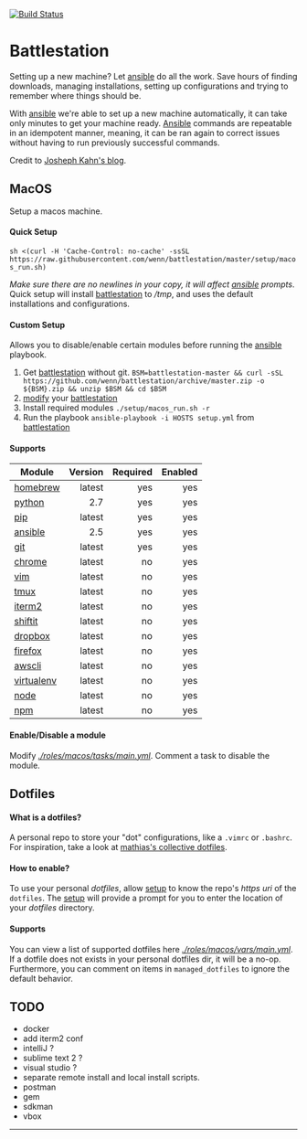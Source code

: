 [![Build Status](https://travis-ci.org/wenn/battlestation.svg?branch=master)](https://travis-ci.org/wenn/battlestation)

# Battlestation
Setting up a new machine? Let [ansible][ansible] do all the work.
Save hours of finding downloads, managing installations, setting up configurations and trying to remember where things should be.

With [ansible] we're able to set up a new machine automatically, it can take only minutes to get your machine ready. [Ansible][ansible] commands are repeatable in an idempotent manner, meaning, it can be ran again to correct issues without having to run previously successful commands.

Credit to [Josheph Kahn's blog][josephkahn].

## MacOS
Setup a macos machine.

#### Quick Setup
`sh <(curl -H 'Cache-Control: no-cache' -ssSL https://raw.githubusercontent.com/wenn/battlestation/master/setup/macos_run.sh)`

*Make sure there are no newlines in your copy, it will affect [ansible] prompts*.
Quick setup will install [battlestation] to */tmp*, and uses the default installations and configurations.

#### Custom Setup
Allows you to disable/enable certain modules before running the [ansible] playbook.

1. Get [battlestation] without git. `BSM=battlestation-master && curl -sSL https://github.com/wenn/battlestation/archive/master.zip -o ${BSM}.zip && unzip $BSM && cd $BSM`
2. [modify] your [battlestation]
3. Install required modules `./setup/macos_run.sh -r`
4. Run the playbook `ansible-playbook -i HOSTS setup.yml` from [battlestation]

#### Supports
|  Module            |                 Version      |  Required      |  Enabled      |
|  ---               |---:                          |---:            |---:           |
|  [homebrew]        |                 latest       |  yes           |  yes          |
|  [python]          |                 2.7          |  yes           |  yes          |
|  [pip]             |                 latest       |  yes           |  yes          |
|  [ansible]         |                 2.5          |  yes           |  yes          |
|  [git]             |                 latest       |  yes           |  yes          |
|  [chrome]          |                 latest       |  no            |  yes          |
|  [vim]             |                 latest       |  no            |  yes          |
|  [tmux]            |                 latest       |  no            |  yes          |
|  [iterm2]          |                 latest       |  no            |  yes          |
|  [shiftit]         |                 latest       |  no            |  yes          |
|  [dropbox]         |                 latest       |  no            |  yes          |
|  [firefox]         |                 latest       |  no            |  yes          |
|  [awscli]          |                 latest       |  no            |  yes          |
|  [virtualenv]      |                 latest       |  no            |  yes          |
|  [node]            |                 latest       |  no            |  yes          |
|  [npm]             |                 latest       |  no            |  yes          |

#### Enable/Disable a module
Modify [_./roles/macos/tasks/main.yml_]. Comment a task to disable the module.

## Dotfiles
#### What is a dotfiles?
A personal repo to store your "dot" configurations, like a `.vimrc` or `.bashrc`.
For inspiration, take a look at [mathias's collective dotfiles](https://github.com/mathiasbynens/dotfiles).

#### How to enable?
To use your personal _dotfiles_, allow [setup] to know the repo's _https uri_ of the `dotfiles`. The [setup] will provide a prompt for you to enter the location of your _dotfiles_ directory.

#### Supports
You can view a list of supported dotfiles here [_./roles/macos/vars/main.yml_].
If a dotfile does not exists in your personal dotfiles dir, it will be a no-op.
Furthermore, you can comment on items in `managed_dotfiles` to ignore
the default behavior.


## TODO

- docker
- add iterm2 conf
- intelliJ ?
- sublime text 2 ?
- visual studio ?
- separate remote install and local install scripts.
- postman
- gem
- sdkman
- vbox

---

[modify]: #enabledisable-a-module
[dotfiles]: #what-is-a-dotfiles
[setup]: #setup

[battlestation]: https://github.com/wenn/battlestation
[josephkahn]: https://blog.josephkahn.io/articles/ansible/
[ansible]: https://www.ansible.com/
[vundle]: https://github.com/VundleVim/Vundle.vim
[tmux]: https://github.com/tmux/tmux/wiki
[homebrew]: https://brew.sh/
[git]: https://git-scm.com/
[chrome]: https://www.google.com/chrome/
[python]: https://www.python.org/
[pip]: https://pypi.org/project/pip/
[vim]: https://www.vim.org/
[iterm2]: https://www.iterm2.com/
[bash]: https://linux.die.net/man/1/bash
[screen]: https://www.gnu.org/software/screen/
[ideavim]: https://plugins.jetbrains.com/plugin/164-ideavim
[shiftit]: https://github.com/fikovnik/ShiftIt
[chef]: https://www.chef.io/
[puppet]: https://puppet.com/
[firefox]: https://www.mozilla.org/en-US/firefox/new/
[dropbox]: https://www.dropbox.com/
[awscli]: https://aws.amazon.com/cli/
[virtualenv]: https://virtualenv.pypa.io/en/stable/
[npm]: https://www.npmjs.com/
[node]: https://nodejs.org/en/
[_./roles/macos/tasks/main.yml_]: https://github.com/wenn/battlestation/tree/master/roles/macos/tasks/main.yml
[_./roles/macos/vars/main.yml_]: https://github.com/wenn/battlestation/tree/master/roles/macos/vars/main.yml
